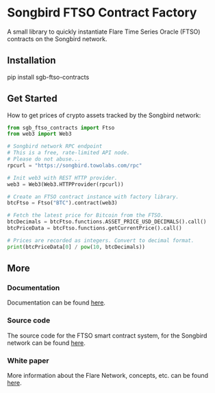 # Songbird FTSO Contract Factory
A small library to quickly instantiate Flare Time Series Oracle (FTSO) contracts on the Songbird network.

## Installation
pip install sgb-ftso-contracts

## Get Started
How to get prices of crypto assets tracked by the Songbird network:

```python
from sgb_ftso_contracts import Ftso
from web3 import Web3

# Songbird network RPC endpoint
# This is a free, rate-limited API node.
# Please do not abuse...
rpcurl = "https://songbird.towolabs.com/rpc"

# Init web3 with REST HTTP provider.
web3 = Web3(Web3.HTTPProvider(rpcurl))

# Create an FTSO contract instance with factory library.
btcFtso = Ftso("BTC").contract(web3)

# Fetch the latest price for Bitcoin from the FTSO.
btcDecimals = btcFtso.functions.ASSET_PRICE_USD_DECIMALS().call()
btcPriceData = btcFtso.functions.getCurrentPrice().call()

# Prices are recorded as integers. Convert to decimal format.
print(btcPriceData[0] / pow(10, btcDecimals))
```

## More

### Documentation
Documentation can be found [here](http://sgb-ftso-contracts.readthedocs.io/).

### Source code
The source code for the FTSO smart contract system, for the Songbird network can be found [here](https://gitlab.com/flarenetwork/flare-smart-contracts/-/tree/songbird-network).

### White paper
More information about the Flare Network, concepts, etc. can be found [here](https://flare.xyz/the-flare-network/).
